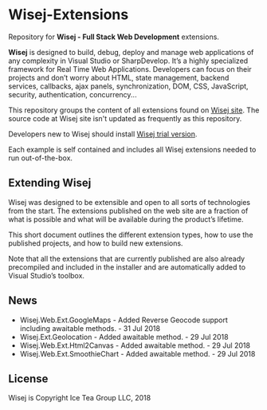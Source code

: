 Wisej-Extensions
====

Repository for __Wisej - Full Stack Web Development__ extensions.

__Wisej__ is designed to build, debug, deploy and manage web applications of any complexity in Visual Studio or SharpDevelop. It’s a highly specialized framework for Real Time Web Applications. Developers can focus on their projects and don’t worry about HTML, state management, backend services, callbacks, ajax panels, synchronization, DOM, CSS, JavaScript, security, authentication, concurrency...

This repository groups the content of all extensions found on [Wisej site](https://wisej.com/extensions/). The source code at Wisej site isn't updated as frequently as this repository.

Developers new to Wisej should install [Wisej trial version](https://wisej.com/#buy).

Each example is self contained and includes all Wisej extensions needed to run out-of-the-box.

## Extending Wisej

Wisej was designed to be extensible and open to all sorts of technologies from the start. The extensions published on the web site are a fraction of what is possible and what will be available during the product’s lifetime.

This short document outlines the different extension types, how to use the published projects, and how to build new extensions.

Note that all the extensions that are currently published are also already precompiled and included in the installer and are automatically added to Visual Studio’s toolbox. 

## News

* Wisej.Web.Ext.GoogleMaps - Added Reverse Geocode support including awaitable methods. - 31 Jul 2018
* Wisej.Ext.Geolocation - Added awaitable method. - 29 Jul 2018
* Wisej.Web.Ext.Html2Canvas - Added awaitable method. - 29 Jul 2018
* Wisej.Web.Ext.SmoothieChart - Added awaitable method. - 29 Jul 2018

License
-------
Wisej is Copyright Ice Tea Group LLC, 2018
